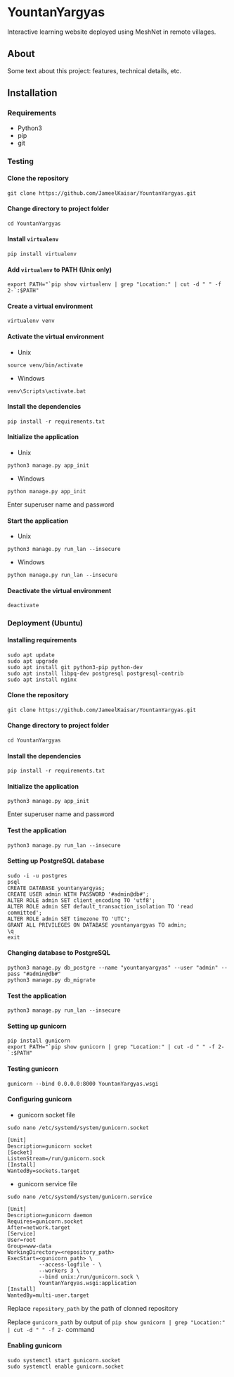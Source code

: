 # YountanYargyas
Interactive learning website deployed using MeshNet in remote villages.


## About
Some text about this project: features, technical details, etc.


## Installation

### Requirements
- Python3
- pip
- git

### Testing

#### Clone the repository
```
git clone https://github.com/JameelKaisar/YountanYargyas.git
```

#### Change directory to project folder
```
cd YountanYargyas
```

#### Install `virtualenv`
```
pip install virtualenv
```

#### Add `virtualenv` to PATH (Unix only)
```
export PATH="`pip show virtualenv | grep "Location:" | cut -d " " -f 2-`:$PATH"
```

#### Create a virtual environment
```
virtualenv venv
```

#### Activate the virtual environment
- Unix
```
source venv/bin/activate
```
- Windows
```
venv\Scripts\activate.bat
```

#### Install the dependencies
```
pip install -r requirements.txt
```

#### Initialize the application
- Unix
```
python3 manage.py app_init
```
- Windows
```
python manage.py app_init
```
Enter superuser name and password

#### Start the application
- Unix
```
python3 manage.py run_lan --insecure
```
- Windows
```
python manage.py run_lan --insecure
```

#### Deactivate the virtual environment
```
deactivate
```

### Deployment (Ubuntu)

#### Installing requirements
```
sudo apt update
sudo apt upgrade
sudo apt install git python3-pip python-dev
sudo apt install libpq-dev postgresql postgresql-contrib
sudo apt install nginx
```

#### Clone the repository
```
git clone https://github.com/JameelKaisar/YountanYargyas.git
```

#### Change directory to project folder
```
cd YountanYargyas
```

#### Install the dependencies
```
pip install -r requirements.txt
```

#### Initialize the application
```
python3 manage.py app_init
```
Enter superuser name and password

#### Test the application
```
python3 manage.py run_lan --insecure
```

#### Setting up PostgreSQL database
```
sudo -i -u postgres
psql
CREATE DATABASE yountanyargyas;
CREATE USER admin WITH PASSWORD '#admin@db#';
ALTER ROLE admin SET client_encoding TO 'utf8';
ALTER ROLE admin SET default_transaction_isolation TO 'read committed';
ALTER ROLE admin SET timezone TO 'UTC';
GRANT ALL PRIVILEGES ON DATABASE yountanyargyas TO admin;
\q
exit
```

#### Changing database to PostgreSQL
```
python3 manage.py db_postgre --name "yountanyargyas" --user "admin" --pass "#admin@db#"
python3 manage.py db_migrate
```

#### Test the application
```
python3 manage.py run_lan --insecure
```

#### Setting up gunicorn
```
pip install gunicorn
export PATH="`pip show gunicorn | grep "Location:" | cut -d " " -f 2-`:$PATH"
```

#### Testing gunicorn
```
gunicorn --bind 0.0.0.0:8000 YountanYargyas.wsgi
```

#### Configuring gunicorn
- gunicorn socket file
```
sudo nano /etc/systemd/system/gunicorn.socket
```

```
[Unit]
Description=gunicorn socket
[Socket]
ListenStream=/run/gunicorn.sock
[Install]
WantedBy=sockets.target
```

- gunicorn service file
```
sudo nano /etc/systemd/system/gunicorn.service
```

```
[Unit]
Description=gunicorn daemon
Requires=gunicorn.socket
After=network.target
[Service]
User=root
Group=www-data
WorkingDirectory=<repository_path>
ExecStart=<gunicorn_path> \
          --access-logfile - \
          --workers 3 \
          --bind unix:/run/gunicorn.sock \
          YountanYargyas.wsgi:application
[Install]
WantedBy=multi-user.target
```

Replace `repository_path` by the path of clonned repository

Replace `gunicorn_path` by output of `pip show gunicorn | grep "Location:" | cut -d " " -f 2-` command

#### Enabling gunicorn
```
sudo systemctl start gunicorn.socket
sudo systemctl enable gunicorn.socket
```
